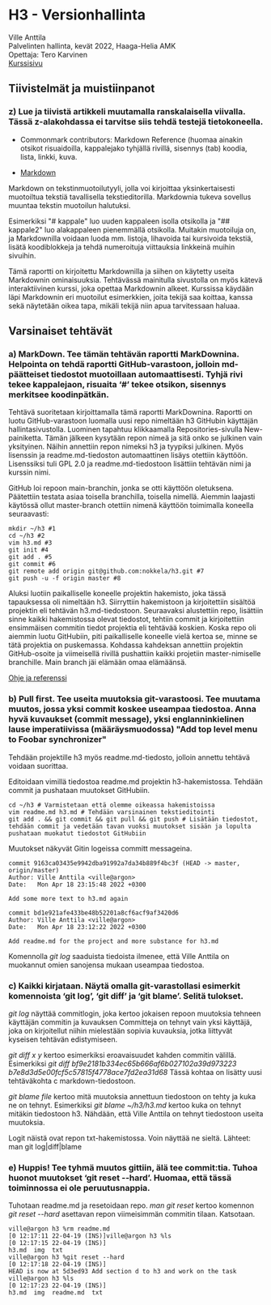 # H3 - Versionhallinta

Ville Anttila\
Palvelinten hallinta, kevät 2022, Haaga-Helia AMK\
Opettaja: Tero Karvinen\
[Kurssisivu](https://terokarvinen.com/2021/configuration-management-systems-2022-spring/)

## Tiivistelmät ja muistiinpanot

### z) Lue ja tiivistä artikkeli muutamalla ranskalaisella viivalla. Tässä z-alakohdassa ei tarvitse siis tehdä testejä tietokoneella.

* Commonmark contributors: Markdown Reference (huomaa ainakin otsikot risuaidoilla, kappalejako tyhjällä rivillä, sisennys (tab) koodia, lista, linkki, kuva.

* [Markdown](https://commonmark.org/help/)


Markdown on tekstinmuotoilutyyli, jolla voi kirjoittaa yksinkertaisesti muotoiltua tekstiä tavallisella tekstieditorilla. Markdownia tukeva sovellus muuntaa tekstin muotoilun halutuksi.

Esimerkiksi "# kappale" luo uuden kappaleen isolla otsikolla ja "## kappale2" luo alakappaleen pienemmällä otsikolla. Muitakin muotoiluja on, ja Markdownilla voidaan luoda mm. listoja, lihavoida tai kursivoida tekstiä, lisätä koodiblokkeja ja tehdä numeroituja viittauksia linkkeinä muihin sivuihin.

Tämä raportti on kirjoitettu Markdownilla ja siihen on käytetty useita Markdownin ominaisuuksia. Tehtävässä mainitulla sivustolla on myös kätevä interaktiivinen kurssi, joka opettaa Markdownin alkeet. Kurssissa käydään läpi Markdownin eri muotoilut esimerkkien, joita tekijä saa koittaa, kanssa sekä näytetään oikea tapa, mikäli tekijä niin apua tarvitessaan haluaa.

## Varsinaiset tehtävät

### a) MarkDown. Tee tämän tehtävän raportti MarkDownina. Helpointa on tehdä raportti GitHub-varastoon, jolloin md-päätteiset tiedostot muotoillaan automaattisesti. Tyhjä rivi tekee kappalejaon, risuaita ‘#’ tekee otsikon, sisennys merkitsee koodinpätkän.

Tehtävä suoritetaan kirjoittamalla tämä raportti MarkDownina. Raportti on luotu GitHub-varastoon luomalla uusi repo nimeltään h3 GitHubin käyttäjän hallintasivustolla. Luominen tapahtuu klikkaamalla Repositories-sivulla New-painiketta. Tämän jälkeen kysytään repon nimeä ja sitä onko se julkinen vain yksityinen. Näihin annettiin repon nimeksi h3 ja tyypiksi julkinen. Myös lisenssin ja readme.md-tiedoston automaattinen lisäys otettiin käyttöön. Lisenssiksi tuli GPL 2.0 ja readme.md-tiedostoon lisättiin tehtävän nimi ja kurssin nimi.

GitHub loi repoon main-branchin, jonka se otti käyttöön oletuksena. Päätettiin testata asiaa toisella branchilla, toisella nimellä. Aiemmin laajasti käytössä ollut master-branch otettiin nimenä käyttöön toimimalla koneella seuraavasti:

 	mkdir ~/h3 #1
 	cd ~/h3 #2
 	vim h3.md #3
 	git init #4
 	git add . #5
 	git commit #6
 	git remote add origin git@github.com:nokkela/h3.git #7
 	git push -u -f origin master #8 

Aluksi luotiin paikalliselle koneelle projektin hakemisto, joka tässä tapauksessa oli nimeltään h3. Siirryttiin hakemistoon ja kirjoitettiin sisältöä projektin eli tehtävän h3.md-tiedostoon. Seuraavaksi alustettiin repo, lisättiin sinne kaikki hakemistossa olevat tiedostot, tehtiin commit ja kirjoitettiin ensimmäisen commitin tiedot projektia eli tehtävää koskien. Koska repo oli aiemmin luotu GitHubiin, piti paikalliselle koneelle vielä kertoa se, minne se tätä projektia on puskemassa. Kohdassa kahdeksan annettiin projektin GitHub-osoite ja viimeisellä rivillä pushattiin kaikki projetiin master-nimiselle branchille. Main branch jäi elämään omaa elämäänsä. 

[Ohje ja referenssi](https://www.digitalocean.com/community/tutorials/how-to-push-an-existing-project-to-github)


### b) Pull first. Tee useita muutoksia git-varastoosi. Tee muutama muutos, jossa yksi commit koskee useampaa tiedostoa. Anna hyvä kuvaukset (commit message), yksi englanninkielinen lause imperatiivissa (määräysmuodossa) "Add top level menu to Foobar synchronizer"

Tehdään projektille h3 myös readme.md-tiedosto, jolloin annettu tehtävä voidaan suorittaa.

Editoidaan vimillä tiedostoa readme.md projektin h3-hakemistossa. Tehdään commit ja pushataan muutokset GitHubiin.
	
	cd ~/h3 # Varmistetaan että olemme oikeassa hakemistoissa
	vim readme.md h3.md # Tehdään varsinainen tekstieditointi
	git add . && git commit && git pull && git push # Lisätään tiedostot, tehdään commit ja vedetään tavan vuoksi muutokset sisään ja lopulta pushataan muokatut tiedostot GitHubiin

Muutokset näkyvät Gitin logeissa committ messageina.

	commit 9163ca03435e9942dba91992a7da34b889f4bc3f (HEAD -> master, origin/master)
	Author: Ville Anttila <ville@argon>
	Date:   Mon Apr 18 23:15:48 2022 +0300
		
	Add some more text to h3.md again
	
	commit bd1e921afe433be48b52201a8cf6acf9af3420d6
	Author: Ville Anttila <ville@argon>
	Date:   Mon Apr 18 23:12:22 2022 +0300

	Add readme.md for the project and more substance for h3.md

Komennolla *git log* saaduista tiedoista ilmenee, että Ville Anttila on muokannut omien sanojensa mukaan useampaa tiedostoa.


### c) Kaikki kirjataan. Näytä omalla git-varastollasi esimerkit komennoista ‘git log’, ‘git diff’ ja ‘git blame’. Selitä tulokset.

*git log* näyttää commitlogin, joka kertoo jokaisen repoon muutoksia tehneen käyttäjän commitin ja kuvauksen
Committeja on tehnyt vain yksi käyttäjä, joka on kirjoitellut niihin mielestään sopivia kuvauksia, jotka liittyvät kyseisen tehtävän edistymiseen.

*git diff x y* kertoo esimerkiksi eroavaisuudet kahden commitin välillä. 
Esimerkiksi *git diff bf9e2181b334ec65b666af6b027102a39d973223 b7e8d3d5e00fcf5c57815f4778ace7fd2ea31d68*
Tässä kohtaa on lisätty uusi tehtäväkohta c markdown-tiedostoon.

*git blame file* kertoo mitä muutoksia annettuun tiedostoon on tehty ja kuka ne on tehnyt.
Esimerkiksi *git blame ~/h3/h3.md* kertoo kuka on tehnyt mitäkin tiedostoon h3.
Nähdään, että Ville Anttila on tehnyt tiedostoon useita muutoksia.

Logit näistä ovat repon txt-hakemistossa. Voin näyttää ne sieltä.
Lähteet: man git log|diff|blame


### e) Huppis! Tee tyhmä muutos gittiin, älä tee commit:tia. Tuhoa huonot muutokset ‘git reset --hard’. Huomaa, että tässä toiminnossa ei ole peruutusnappia.

Tuhotaan readme.md ja resetoidaan repo. *man git reset* kertoo komennon *git reset --hard* asettavan repon viimeisimmän commitin tilaan. Katsotaan.

	ville@argon h3 %rm readme.md                                            [0 12:17:11 22-04-19 (INS)]ville@argon h3 %ls                                                      [0 12:17:15 22-04-19 (INS)]
	h3.md  img  txt
	ville@argon h3 %git reset --hard                                        [0 12:17:18 22-04-19 (INS)]
	HEAD is now at 5d3ed93 Add section d to h3 and work on the task
	ville@argon h3 %ls                                                      [0 12:17:23 22-04-19 (INS)]	
	h3.md  img  readme.md  txt
